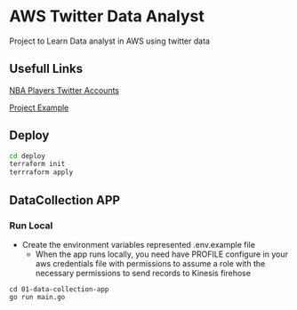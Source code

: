# AWS Twitter Data Analyst
Project to Learn Data analyst in AWS using twitter data

## Usefull Links

[NBA Players Twitter Accounts](https://www.basketball-reference.com/friv/twitter.html)

[Project Example](https://medium.com/fernando-pereiro/analyzing-twitter-on-real-time-with-aws-big-data-and-machine-learning-services-1fa888f962cf)


## Deploy

```bash
cd deploy
terraform init
terrraform apply
```

## DataCollection APP

### Run Local

* Create the environment variables represented .env.example file
  * When the app runs locally, you need have PROFILE configure in your aws credentials file with permissions to assume a role with the necessary permissions to send records to Kinesis firehose

```shell
cd 01-data-collection-app
go run main.go
```